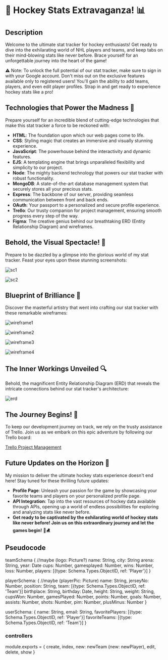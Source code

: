 # 🏒 Hockey Stats Extravaganza! 📊

## Description

Welcome to the ultimate stat tracker for hockey enthusiasts! Get ready to dive into the exhilarating world of NHL players and teams, and keep tabs on their mind-blowing stats like never before. Brace yourself for an unforgettable journey into the heart of the game!

⚠️ Note: To unlock the full potential of our stat tracker, make sure to sign in with your Google account. Don't miss out on the exclusive features available only to registered users! You'll gain the ability to add teams, players, and even edit player profiles. Strap in and get ready to experience hockey stats like a pro!

 ## Technologies that Power the Madness 🚀
Prepare yourself for an incredible blend of cutting-edge technologies that make this stat tracker a force to be reckoned with:

- **HTML**: The foundation upon which our web pages come to life.
- **CSS**: Styling magic that creates an immersive and visually stunning experience.
- **JavaScript**: The powerhouse behind the interactivity and dynamic features.
- **EJS**: A templating engine that brings unparalleled flexibility and simplicity to our project.
- **Node**: The mighty backend technology that powers our stat tracker with robust functionality.
- **MongoDB**: A state-of-the-art database management system that securely stores all your precious stats.
- **Express**: The backbone of our server, providing seamless communication between front and back ends.
- **OAuth**: Your passport to a personalized and secure profile experience.
- **Trello**: Our trusty companion for project management, ensuring smooth progress every step of the way.
- **Figma**: The creative genius behind our breathtaking ERD (Entity Relationship Diagram) and wireframes.

## Behold, the Visual Spectacle! 📸

Prepare to be dazzled by a glimpse into the glorious world of my stat tracker. Feast your eyes upon these stunning screenshots:

![sc1](public/pictures/sc1.png)

![sc2](public/pictures/sc2.png)

 ## Blueprint of Brilliance 📝

Discover the masterful artistry that went into crafting our stat tracker with these remarkable wireframes:

![wireframe1](public/pictures/wireframe1.png)

![wireframe2](public/pictures/wireframe2.png)

![wireframe3](public/pictures/wireframe3.png)

![wireframe4](public/pictures/wireframe4.png)

## The Inner Workings Unveiled 🔍

Behold, the magnificent Entity Relationship Diagram (ERD) that reveals the intricate connections behind our stat tracker's architecture:

![erd](public/pictures/erd.png)

## The Journey Begins! 🚀

To keep our development journey on track, we rely on the trusty assistance of Trello. Join us as we embark on this epic adventure by following our Trello board:

[Trello Project Management](https://trello.com/b/oZkWDkc9/project-management)

## Future Updates on the Horizon 🌅

My mission to deliver the ultimate hockey stats experience doesn't end here! Stay tuned for these thrilling future updates:

- **Profile Page**: Unleash your passion for the game by showcasing your favorite teams and players on your personalized profile page.
- **API Integration**: Tap into the vast resources of hockey data available through APIs, opening up a world of endless possibilities for exploring and analyzing stats like never before.
- **Get ready to be captivated by the exhilarating world of hockey stats like never before! Join us on this extraordinary journey and let the games begin!** 🏒⛸️

## Pseudocode

teamSchema {
   //maybe (logo: Picture?)
    name: String,
    city: String
    arena: String,
    year: Date
    cups: Number,
    gamesplayed: Number,
    wins: Number,
    loss: Number,
    players: [{type: Schema.Types.ObjectID, ref: 'Player'}]
}

playerSchema: {
//maybe (playerPic: Picture)
name: String,
jerseyNo: Number,
position: String,
team: [{type: Schema.Types.ObjectID, ref: 'Team'}]
birthplace: String,
birthday: Date,
height: String,
weight: String,
cupsWon: Number,
gamesPlayed: Number,
points: Number,
goals: Number,
assists: Number,
shots: Number,
pim: Number,
plusMinus: Number
}

userSchema: {
    name: String,
    email: String,
    favoritePlayers: [{type: Schema.Types.ObjectID, ref: 'Player'}]
    favoriteTeams: [{type: Schema.Types.ObjectID, ref: 'Team'}]
}

### controllers

module.exports = {
    create,
    index,
    new: newTeam (new: newPlayer),
    edit,
    delete,
    show
}